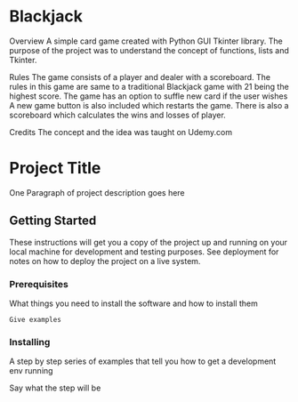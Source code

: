 # Blackjack 
Overview
A simple card game created with Python GUI Tkinter library.
The purpose of the project was to understand the concept of functions, lists and Tkinter.

Rules
The game consists of a player and dealer with a scoreboard.
The rules in this game are same to a traditional Blackjack game with 21 being the highest score.
The game has an option to suffle new card if the user wishes 
A new game button is also included which restarts the game.
There is also a scoreboard which calculates the wins and losses of player. 



Credits
The concept and the idea was taught on Udemy.com
# Project Title

One Paragraph of project description goes here

## Getting Started

These instructions will get you a copy of the project up and running on your local machine for development and testing purposes. See deployment for notes on how to deploy the project on a live system.

### Prerequisites

What things you need to install the software and how to install them

```
Give examples
```

### Installing

A step by step series of examples that tell you how to get a development env running

Say what the step will be
